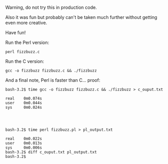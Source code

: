 Warning, do not try this in production code.

Also it was fun but probably can't be taken much further without getting even more creative.

Have fun!


Run the Perl version:

`perl fizzbuzz.c`

Run the C version:

`gcc -o fizzbuzz fizzbuzz.c && ./fizzbuzz`



And a final note, Perl is faster than C... proof:

```
bash-3.2$ time gcc -o fizzbuzz fizzbuzz.c && ./fizzbuzz > c_ouput.txt

real    0m0.074s
user    0m0.044s
sys     0m0.024s




bash-3.2$ time perl fizzbuzz.pl > pl_output.txt

real    0m0.022s
user    0m0.013s
sys     0m0.006s
bash-3.2$ diff c_ouput.txt pl_output.txt
bash-3.2$
```


